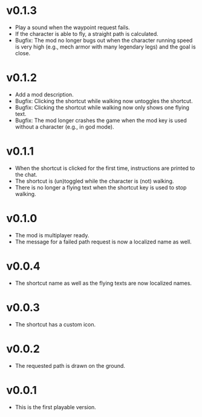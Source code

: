 # v0.1.3
* Play a sound when the waypoint request fails.
* If the character is able to fly, a straight path is calculated.
* Bugfix: The mod no longer bugs out when the character running speed is very high (e.g., mech armor with many legendary legs) and the goal is close.

# v0.1.2
* Add a mod description.
* Bugfix: Clicking the shortcut while walking now untoggles the shortcut.
* Bugfix: Clicking the shortcut while walking now only shows one flying text.
* Bugfix: The mod longer crashes the game when the mod key is used without a character (e.g., in god mode).

# v0.1.1
* When the shortcut is clicked for the first time, instructions are printed to the chat.
* The shortcut is (un)toggled while the character is (not) walking.
* There is no longer a flying text when the shortcut key is used to stop walking.

# v0.1.0
* The mod is multiplayer ready.
* The message for a failed path request is now a localized name as well.

# v0.0.4
* The shortcut name as well as the flying texts are now localized names.

# v0.0.3
* The shortcut has a custom icon.

# v0.0.2
* The requested path is drawn on the ground.

# v0.0.1
* This is the first playable version.
